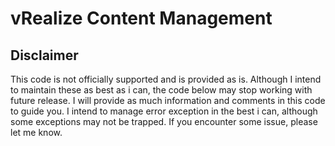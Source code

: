 # vRealize Content Management

## Disclaimer

This code is not officially supported and is provided as is.
Although I intend to maintain these as best as i can, the code below may stop working with future release.
I will provide as much information and comments in this code to guide you.
I intend to manage error exception in the best i can, although some exceptions may not be trapped. If you encounter some issue, please let me know.